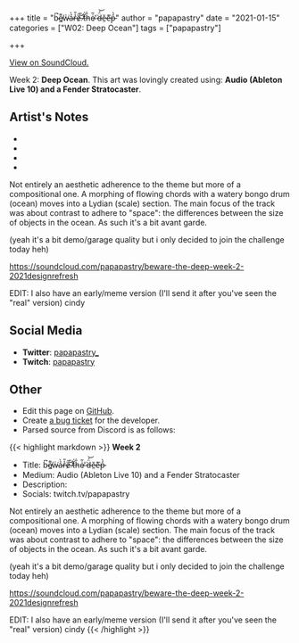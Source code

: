 +++
title =       "b̴͆͘e̸̲͌w̵͑͘ả̴̀r̶̾̎ȅ̷̌ ̶̃̎t̸͋̈́h̵̎̇e̴͑͂ ̸͑̇d̶̈́͝ě̵̤e̶͊͘p̵̒̀"
author =      "papapastry"
date =        "2021-01-15"
categories =  ["W02: Deep Ocean"]
tags =        ["papapastry"]

+++


[View on SoundCloud.](https://soundcloud.com/papapastry/beware-the-deep-week-2-2021designrefresh)


Week 2: **Deep Ocean**. This art was lovingly created using: **Audio (Ableton Live 10) and a Fender Stratocaster**.

## Artist's Notes

- 

- 

- 
- 
Not entirely an aesthetic adherence to the theme but more of a compositional one. A morphing of flowing chords with a watery bongo drum (ocean) moves into a Lydian (scale) section. The main focus of the track was about contrast to adhere to "space": the differences between the size of objects in the ocean. As such it's a bit avant garde.

(yeah it's a bit demo/garage quality but i only decided to join the challenge today heh)

https://soundcloud.com/papapastry/beware-the-deep-week-2-2021designrefresh

EDIT: I also have an early/meme version (I'll send it after you've seen the "real" version) cindy

## Social Media

- **Twitter**: [papapastry_]()
- **Twitch**: [papapastry]()


## Other

- Edit this page on [GitHub](https://github.com/teaminkling/web-refresh/edit/main/blog/content/blog/papapastry-week-2-99c5.md).
- Create [a bug ticket](https://github.com/teaminkling/web-refresh/issues/new?assignees=&labels=bug&template=problem-report.md&title=) for the developer.
- Parsed source from Discord is as follows:

{{< highlight markdown >}}
**Week 2**

- Title: b̴͆͘e̸̲͌w̵͑͘ả̴̀r̶̾̎ȅ̷̌ ̶̃̎t̸͋̈́h̵̎̇e̴͑͂ ̸͑̇d̶̈́͝ě̵̤e̶͊͘p̵̒̀
- Medium: Audio (Ableton Live 10) and a Fender Stratocaster
- Description:
- Socials: twitch.tv/papapastry

Not entirely an aesthetic adherence to the theme but more of a compositional one. A morphing of flowing chords with a watery bongo drum (ocean) moves into a Lydian (scale) section. The main focus of the track was about contrast to adhere to "space": the differences between the size of objects in the ocean. As such it's a bit avant garde.

(yeah it's a bit demo/garage quality but i only decided to join the challenge today heh)

https://soundcloud.com/papapastry/beware-the-deep-week-2-2021designrefresh

EDIT: I also have an early/meme version (I'll send it after you've seen the "real" version) cindy
{{< /highlight >}}